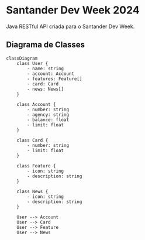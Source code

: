 # Santander Dev Week 2024
Java RESTful API criada para o Santander Dev Week.

## Diagrama de Classes

```mermaid
classDiagram
    class User {
        - name: string
        - account: Account
        - features: Feature[]
        - card: Card
        - news: News[]
    }

    class Account {
        - number: string
        - agency: string
        - balance: float
        - limit: float
    }

    class Card {
        - number: string
        - limit: float
    }

    class Feature {
        - icon: string
        - description: string
    }

    class News {
        - icon: string
        - description: string
    }

    User --> Account
    User --> Card
    User --> Feature
    User --> News
```
